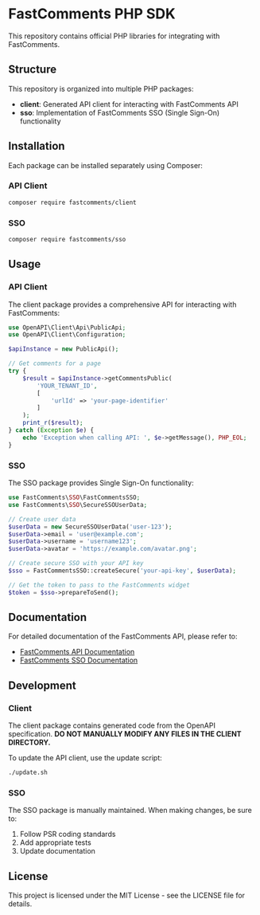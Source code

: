 # FastComments PHP SDK

This repository contains official PHP libraries for integrating with FastComments.

## Structure

This repository is organized into multiple PHP packages:

- **client**: Generated API client for interacting with FastComments API
- **sso**: Implementation of FastComments SSO (Single Sign-On) functionality

## Installation

Each package can be installed separately using Composer:

### API Client

```bash
composer require fastcomments/client
```

### SSO

```bash
composer require fastcomments/sso
```

## Usage

### API Client

The client package provides a comprehensive API for interacting with FastComments:

```php
use OpenAPI\Client\Api\PublicApi;
use OpenAPI\Client\Configuration;

$apiInstance = new PublicApi();

// Get comments for a page
try {
    $result = $apiInstance->getCommentsPublic(
        'YOUR_TENANT_ID',
        [
            'urlId' => 'your-page-identifier'
        ]
    );
    print_r($result);
} catch (Exception $e) {
    echo 'Exception when calling API: ', $e->getMessage(), PHP_EOL;
}
```

### SSO

The SSO package provides Single Sign-On functionality:

```php
use FastComments\SSO\FastCommentsSSO;
use FastComments\SSO\SecureSSOUserData;

// Create user data
$userData = new SecureSSOUserData('user-123');
$userData->email = 'user@example.com';
$userData->username = 'username123';
$userData->avatar = 'https://example.com/avatar.png';

// Create secure SSO with your API key
$sso = FastCommentsSSO::createSecure('your-api-key', $userData);

// Get the token to pass to the FastComments widget
$token = $sso->prepareToSend();
```

## Documentation

For detailed documentation of the FastComments API, please refer to:
- [FastComments API Documentation](https://docs.fastcomments.com/guide-api.html)
- [FastComments SSO Documentation](https://docs.fastcomments.com/guide-sso.html)

## Development

### Client

The client package contains generated code from the OpenAPI specification.
**DO NOT MANUALLY MODIFY ANY FILES IN THE CLIENT DIRECTORY.**

To update the API client, use the update script:

```bash
./update.sh
```

### SSO

The SSO package is manually maintained. When making changes, be sure to:

1. Follow PSR coding standards
2. Add appropriate tests
3. Update documentation

## License

This project is licensed under the MIT License - see the LICENSE file for details.